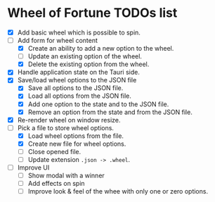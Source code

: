 # Wheel of Fortune TODOs list

- [x] Add basic wheel which is possible to spin.
- [ ] Add form for wheel content
    - [x] Create an ability to add a new option to the wheel.
    - [ ] Update an existing option of the wheel.
    - [x] Delete the existing option from the wheel.
- [x] Handle application state on the Tauri side.
- [x] Save/load wheel options to the JSON file
    - [x] Save all options to the JSON file.
    - [x] Load all options from the JSON file.
    - [x] Add one option to the state and to the JSON file.
    - [x] Remove an option from the state and from the JSON file.
- [x] Re-render wheel on window resize.
- [ ] Pick a file to store wheel options.
    - [x] Load wheel options from the file.
    - [x] Create new file for wheel options.
    - [ ] Close opened file.
    - [ ] Update extension `.json -> .wheel`.
- [ ] Improve UI
    - [ ] Show modal with a winner
    - [ ] Add effects on spin
    - [ ] Improve look & feel of the whee with only one or zero options.